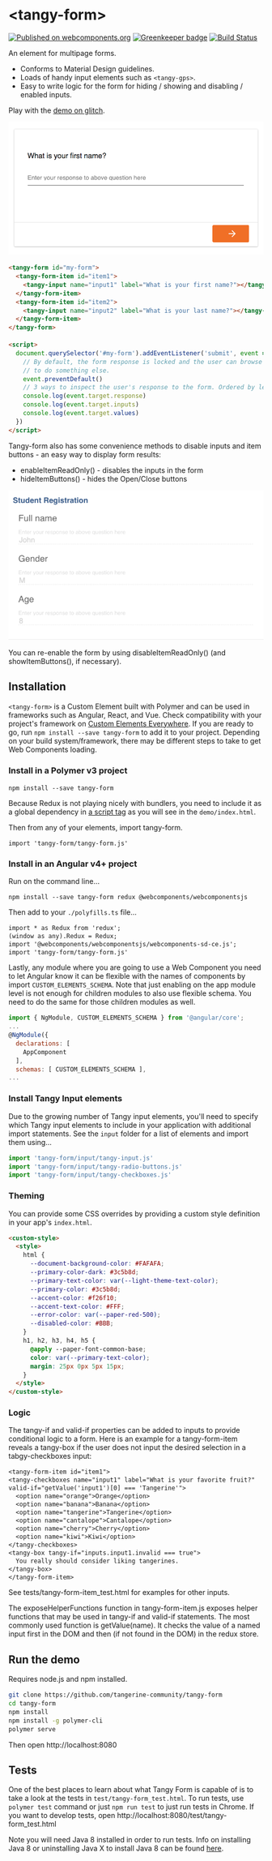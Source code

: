 # \<tangy-form\>

[![Published on webcomponents.org](https://img.shields.io/badge/webcomponents.org-published-blue.svg)](https://www.webcomponents.org/element/tangy-form) [![Greenkeeper badge](https://badges.greenkeeper.io/Tangerine-Community/tangy-form.svg)](https://greenkeeper.io/) [![Build Status](https://travis-ci.org/Tangerine-Community/tangy-form.svg?branch=master)](https://travis-ci.org/Tangerine-Community/tangy-form)

An element for multipage forms.

- Conforms to Material Design guidelines.
- Loads of handy input elements such as `<tangy-gps>`.
- Easy to write logic for the form for hiding / showing and disabling / enabled inputs.

Play with the [demo on glitch](https://tangy-form-demo.glitch.me/).

![screenshot](demo/screenshot.png)


<!--
```
<custom-element-demo>
  <template>
    <script type="module" src="tangy-form.js"></script>
    <next-code-block></next-code-block>
  </template>
</custom-element-demo>
```
-->
```html
<tangy-form id="my-form">
  <tangy-form-item id="item1">
    <tangy-input name="input1" label="What is your first name?"></tangy-input>
  </tangy-form-item>
  <tangy-form-item id="item2">
    <tangy-input name="input2" label="What is your last name?"></tangy-input>
  </tangy-form-item>
</tangy-form>

<script>
  document.querySelector('#my-form').addEventListener('submit', event => {
    // By default, the form response is locked and the user can browse it. Use event.preventDefault() 
    // to do something else.
    event.preventDefault()
    // 3 ways to inspect the user's response to the form. Ordered by level of detail.
    console.log(event.target.response)
    console.log(event.target.inputs)
    console.log(event.target.values)
  })
</script>
```

Tangy-form also has some convenience methods to disable inputs and item buttons - an easy way to display form results:
- enableItemReadOnly() - disables the inputs in the form
- hideItemButtons() - hides the Open/Close buttons

![screenshot](demo/screenshot-response-form.png)

You can re-enable the form by using disableItemReadOnly() (and showItemButtons(), if necessary).

## Installation
`<tangy-form>` is a Custom Element built with Polymer and can be used in frameworks such as Angular, React, and Vue. Check compatibility with your project's framework on [Custom Elements Everywhere](https://custom-elements-everywhere.com/).  If you are ready to go, run `npm install --save tangy-form` to add it to your project. Depending on your build system/framework, there may be different steps to take to get Web Components loading.

### Install in a Polymer v3 project
```
npm install --save tangy-form
```
Because Redux is not playing nicely with bundlers, you need to include it as a global dependency in [a script tag](https://redux.js.org/#installation) as you will see in the `demo/index.html`.

Then from any of your elements, import tangy-form.
```
import 'tangy-form/tangy-form.js'
```

### Install in an Angular v4+ project
Run on the command line...
```
npm install --save tangy-form redux @webcomponents/webcomponentsjs
```

Then add to your `./polyfills.ts` file...
```
import * as Redux from 'redux';
(window as any).Redux = Redux;
import '@webcomponents/webcomponentsjs/webcomponents-sd-ce.js';
import 'tangy-form/tangy-form.js'
```

Lastly, any module where you are going to use a Web Component you need to let Angular know it can be flexible with the names of components by import `CUSTOM_ELEMENTS_SCHEMA`. Note that just enabling on the app module level is not enough for children modules to also use flexible schema. You need to do the same for those children modules as well.

```javascript
import { NgModule, CUSTOM_ELEMENTS_SCHEMA } from '@angular/core';
...
@NgModule({
  declarations: [
    AppComponent
  ],
  schemas: [ CUSTOM_ELEMENTS_SCHEMA ],
...

```

### Install Tangy Input elements
Due to the growing number of Tangy input elements, you'll need to specify which Tangy input elements to include in your application with additional import statements. See the `input` folder for a list of elements and import them using...

```javascript
import 'tangy-form/input/tangy-input.js'
import 'tangy-form/input/tangy-radio-buttons.js'
import 'tangy-form/input/tangy-checkboxes.js'
```

### Theming
You can provide some CSS overrides by providing a custom style definition in your app's `index.html`.

```html
<custom-style>
  <style>
    html {
      --document-background-color: #FAFAFA;
      --primary-color-dark: #3c5b8d;
      --primary-text-color: var(--light-theme-text-color);
      --primary-color: #3c5b8d;
      --accent-color: #f26f10;
      --accent-text-color: #FFF;
      --error-color: var(--paper-red-500);
      --disabled-color: #BBB;
    }
    h1, h2, h3, h4, h5 {
      @apply --paper-font-common-base;
      color: var(--primary-text-color);
      margin: 25px 0px 5px 15px;
    }
  </style>
</custom-style>
```

### Logic

The tangy-if and valid-if properties can be added to inputs to provide conditional logic to a form. 
Here is an example for a tangy-form-item reveals a tangy-box if the user does not input the desired selection in a tabgy-checkboxes input:

```
<tangy-form-item id="item1">
<tangy-checkboxes name="input1" label="What is your favorite fruit?" valid-if="getValue('input1')[0] === 'Tangerine'">
  <option name="orange">Orange</option>
  <option name="banana">Banana</option>
  <option name="tangerine">Tangerine</option>
  <option name="cantalope">Cantalope</option>
  <option name="cherry">Cherry</option>
  <option name="kiwi">Kiwi</option>
</tangy-checkboxes>
<tangy-box tangy-if="inputs.input1.invalid === true">
  You really should consider liking tangerines.
</tangy-box>
</tangy-form-item>
```

See tests/tangy-form-item_test.html for examples for other inputs.

The exposeHelperFunctions function in tangy-form-item.js exposes helper functions that may be used in tangy-if and valid-if statements. 
The most commonly used function is getValue(name). It checks the value of a named input first in the DOM and then (if not found in the DOM) in the redux store.

## Run the demo
Requires node.js and npm installed.
```sh
git clone https://github.com/tangerine-community/tangy-form
cd tangy-form
npm install
npm install -g polymer-cli
polymer serve
```
Then open http://localhost:8080

## Tests 
One of the best places to learn about what Tangy Form is capable of is to take a look at the tests in `test/tangy-form_test.html`. To run tests, use `polymer test` command or just `npm run test` to just run tests in Chrome. If you want to develop tests, open http://localhost:8080/test/tangy-form_test.html

Note you will need Java 8 installed in order to run tests. Info on installing Java 8 or uninstalling Java X to install Java 8 can be found [here](https://github.com/Polymer/tools/issues/405#issuecomment-405096764). 
